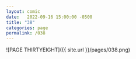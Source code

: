 ```yaml
---
layout: comic
date:   2022-09-16 15:00:00 -0500
title: "38"
categories: page
permalink: /038
---
```

![PAGE THIRTYEIGHT]({{ site.url }}/pages/038.png)
